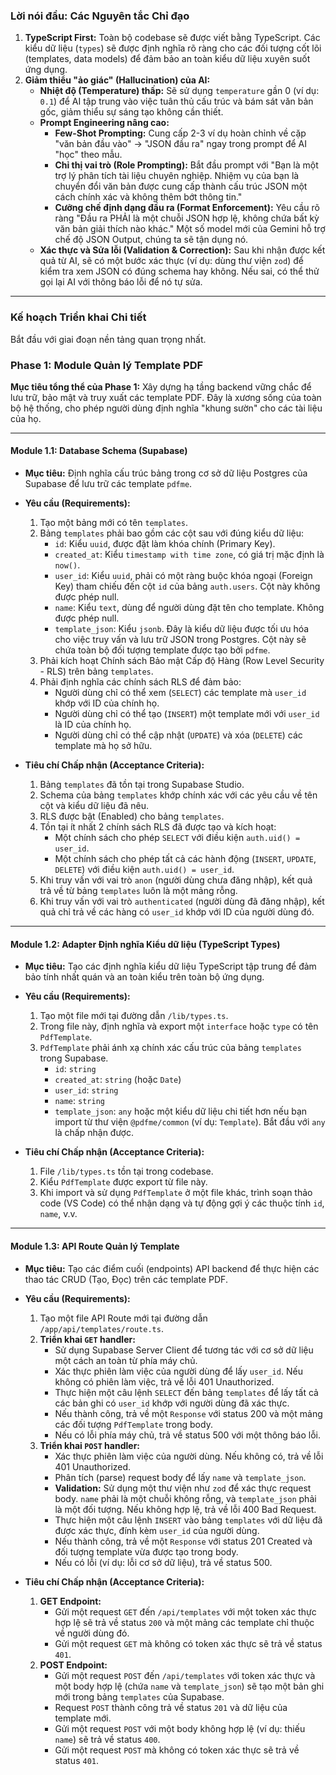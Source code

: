 ### **Lời nói đầu: Các Nguyên tắc Chỉ đạo**

1.  **TypeScript First:** Toàn bộ codebase sẽ được viết bằng TypeScript. Các kiểu dữ liệu (`types`) sẽ được định nghĩa rõ ràng cho các đối tượng cốt lõi (templates, data models) để đảm bảo an toàn kiểu dữ liệu xuyên suốt ứng dụng.
2.  **Giảm thiểu "ảo giác" (Hallucination) của AI:**
    - **Nhiệt độ (Temperature) thấp:** Sẽ sử dụng `temperature` gần 0 (ví dụ: `0.1`) để AI tập trung vào việc tuân thủ cấu trúc và bám sát văn bản gốc, giảm thiểu sự sáng tạo không cần thiết.
    - **Prompt Engineering nâng cao:**
      - **Few-Shot Prompting:** Cung cấp 2-3 ví dụ hoàn chỉnh về cặp "văn bản đầu vào" -> "JSON đầu ra" ngay trong prompt để AI "học" theo mẫu.
      - **Chỉ thị vai trò (Role Prompting):** Bắt đầu prompt với "Bạn là một trợ lý phân tích tài liệu chuyên nghiệp. Nhiệm vụ của bạn là chuyển đổi văn bản được cung cấp thành cấu trúc JSON một cách chính xác và không thêm bớt thông tin."
      - **Cưỡng chế định dạng đầu ra (Format Enforcement):** Yêu cầu rõ ràng "Đầu ra PHẢI là một chuỗi JSON hợp lệ, không chứa bất kỳ văn bản giải thích nào khác." Một số model mới của Gemini hỗ trợ chế độ JSON Output, chúng ta sẽ tận dụng nó.
    - **Xác thực và Sửa lỗi (Validation & Correction):** Sau khi nhận được kết quả từ AI, sẽ có một bước xác thực (ví dụ: dùng thư viện `zod`) để kiểm tra xem JSON có đúng schema hay không. Nếu sai, có thể thử gọi lại AI với thông báo lỗi để nó tự sửa.

---

### **Kế hoạch Triển khai Chi tiết**

Bắt đầu với giai đoạn nền tảng quan trọng nhất.

### **Phase 1: Module Quản lý Template PDF**

**Mục tiêu tổng thể của Phase 1:** Xây dựng hạ tầng backend vững chắc để lưu trữ, bảo mật và truy xuất các template PDF. Đây là xương sống của toàn bộ hệ thống, cho phép người dùng định nghĩa "khung sườn" cho các tài liệu của họ.

---

#### **Module 1.1: Database Schema (Supabase)**

- **Mục tiêu:** Định nghĩa cấu trúc bảng trong cơ sở dữ liệu Postgres của Supabase để lưu trữ các template `pdfme`.

- **Yêu cầu (Requirements):**

  1.  Tạo một bảng mới có tên `templates`.
  2.  Bảng `templates` phải bao gồm các cột sau với đúng kiểu dữ liệu:
      - `id`: Kiểu `uuid`, được đặt làm khóa chính (Primary Key).
      - `created_at`: Kiểu `timestamp with time zone`, có giá trị mặc định là `now()`.
      - `user_id`: Kiểu `uuid`, phải có một ràng buộc khóa ngoại (Foreign Key) tham chiếu đến cột `id` của bảng `auth.users`. Cột này không được phép null.
      - `name`: Kiểu `text`, dùng để người dùng đặt tên cho template. Không được phép null.
      - `template_json`: Kiểu `jsonb`. Đây là kiểu dữ liệu được tối ưu hóa cho việc truy vấn và lưu trữ JSON trong Postgres. Cột này sẽ chứa toàn bộ đối tượng template được tạo bởi `pdfme`.
  3.  Phải kích hoạt Chính sách Bảo mật Cấp độ Hàng (Row Level Security - RLS) trên bảng `templates`.
  4.  Phải định nghĩa các chính sách RLS để đảm bảo:
      - Người dùng chỉ có thể xem (`SELECT`) các template mà `user_id` khớp với ID của chính họ.
      - Người dùng chỉ có thể tạo (`INSERT`) một template mới với `user_id` là ID của chính họ.
      - Người dùng chỉ có thể cập nhật (`UPDATE`) và xóa (`DELETE`) các template mà họ sở hữu.

- **Tiêu chí Chấp nhận (Acceptance Criteria):**
  1.  Bảng `templates` đã tồn tại trong Supabase Studio.
  2.  Schema của bảng `templates` khớp chính xác với các yêu cầu về tên cột và kiểu dữ liệu đã nêu.
  3.  RLS được bật (Enabled) cho bảng `templates`.
  4.  Tồn tại ít nhất 2 chính sách RLS đã được tạo và kích hoạt:
      - Một chính sách cho phép `SELECT` với điều kiện `auth.uid() = user_id`.
      - Một chính sách cho phép tất cả các hành động (`INSERT`, `UPDATE`, `DELETE`) với điều kiện `auth.uid() = user_id`.
  5.  Khi truy vấn với vai trò `anon` (người dùng chưa đăng nhập), kết quả trả về từ bảng `templates` luôn là một mảng rỗng.
  6.  Khi truy vấn với vai trò `authenticated` (người dùng đã đăng nhập), kết quả chỉ trả về các hàng có `user_id` khớp với ID của người dùng đó.

---

#### **Module 1.2: Adapter Định nghĩa Kiểu dữ liệu (TypeScript Types)**

- **Mục tiêu:** Tạo các định nghĩa kiểu dữ liệu TypeScript tập trung để đảm bảo tính nhất quán và an toàn kiểu trên toàn bộ ứng dụng.

- **Yêu cầu (Requirements):**

  1.  Tạo một file mới tại đường dẫn `/lib/types.ts`.
  2.  Trong file này, định nghĩa và export một `interface` hoặc `type` có tên `PdfTemplate`.
  3.  `PdfTemplate` phải ánh xạ chính xác cấu trúc của bảng `templates` trong Supabase.
      - `id`: `string`
      - `created_at`: `string` (hoặc `Date`)
      - `user_id`: `string`
      - `name`: `string`
      - `template_json`: `any` hoặc một kiểu dữ liệu chi tiết hơn nếu bạn import từ thư viện `@pdfme/common` (ví dụ: `Template`). Bắt đầu với `any` là chấp nhận được.

- **Tiêu chí Chấp nhận (Acceptance Criteria):**
  1.  File `/lib/types.ts` tồn tại trong codebase.
  2.  Kiểu `PdfTemplate` được export từ file này.
  3.  Khi import và sử dụng `PdfTemplate` ở một file khác, trình soạn thảo code (VS Code) có thể nhận dạng và tự động gợi ý các thuộc tính `id`, `name`, v.v.

---

#### **Module 1.3: API Route Quản lý Template**

- **Mục tiêu:** Tạo các điểm cuối (endpoints) API backend để thực hiện các thao tác CRUD (Tạo, Đọc) trên các template PDF.

- **Yêu cầu (Requirements):**

  1.  Tạo một file API Route mới tại đường dẫn `/app/api/templates/route.ts`.
  2.  **Triển khai `GET` handler:**
      - Sử dụng Supabase Server Client để tương tác với cơ sở dữ liệu một cách an toàn từ phía máy chủ.
      - Xác thực phiên làm việc của người dùng để lấy `user_id`. Nếu không có phiên làm việc, trả về lỗi 401 Unauthorized.
      - Thực hiện một câu lệnh `SELECT` đến bảng `templates` để lấy tất cả các bản ghi có `user_id` khớp với người dùng đã xác thực.
      - Nếu thành công, trả về một `Response` với status 200 và một mảng các đối tượng `PdfTemplate` trong body.
      - Nếu có lỗi phía máy chủ, trả về status 500 với một thông báo lỗi.
  3.  **Triển khai `POST` handler:**
      - Xác thực phiên làm việc của người dùng. Nếu không có, trả về lỗi 401 Unauthorized.
      - Phân tích (parse) request body để lấy `name` và `template_json`.
      - **Validation:** Sử dụng một thư viện như `zod` để xác thực request body. `name` phải là một chuỗi không rỗng, và `template_json` phải là một đối tượng. Nếu không hợp lệ, trả về lỗi 400 Bad Request.
      - Thực hiện một câu lệnh `INSERT` vào bảng `templates` với dữ liệu đã được xác thực, đính kèm `user_id` của người dùng.
      - Nếu thành công, trả về một `Response` với status 201 Created và đối tượng template vừa được tạo trong body.
      - Nếu có lỗi (ví dụ: lỗi cơ sở dữ liệu), trả về status 500.

- **Tiêu chí Chấp nhận (Acceptance Criteria):**
  1.  **GET Endpoint:**
      - Gửi một request `GET` đến `/api/templates` với một token xác thực hợp lệ sẽ trả về status `200` và một mảng các template chỉ thuộc về người dùng đó.
      - Gửi một request `GET` mà không có token xác thực sẽ trả về status `401`.
  2.  **POST Endpoint:**
      - Gửi một request `POST` đến `/api/templates` với token xác thực và một body hợp lệ (chứa `name` và `template_json`) sẽ tạo một bản ghi mới trong bảng `templates` của Supabase.
      - Request `POST` thành công trả về status `201` và dữ liệu của template mới.
      - Gửi một request `POST` với một body không hợp lệ (ví dụ: thiếu `name`) sẽ trả về status `400`.
      - Gửi một request `POST` mà không có token xác thực sẽ trả về status `401`.
